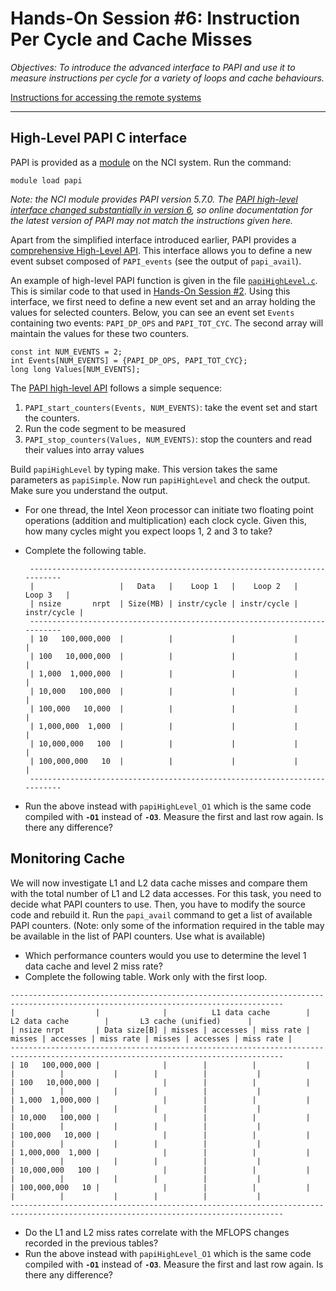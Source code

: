 # Hands-On Session #6: Instruction Per Cycle and Cache Misses

_Objectives: To introduce the advanced interface to PAPI and use it to measure instructions per cycle for a variety of loops and cache behaviours._

[Instructions for accessing the remote systems](../../systems.md)

* * *

## High-Level PAPI C interface

PAPI is provided as a [module](https://opus.nci.org.au/display/Help/Environment+Modules) on the NCI system. Run the command:

```
module load papi
```

_Note: the NCI module provides PAPI version 5.7.0. The [PAPI high-level interface changed substantially in version 6](https://icl.utk.edu/files/publications/2020/icl-utk-1322-2020.pdf), so online documentation for the latest version of PAPI may not match the instructions given here._

Apart from the simplified interface introduced earlier, PAPI provides a [comprehensive High-Level API](http://icl.cs.utk.edu/projects/papi/wiki/PAPIC:High_Level). This interface allows you to define a new event subset composed of `PAPI_events` (see the output of `papi_avail`).

An example of high-level PAPI function is given in the file [`papiHighLevel.c`](papiHighLevel.c). This is similar code to that used in [Hands-On Session #2](../../day1_architecture/session2_counters). Using this interface, we first need to define a new event set and an array holding the values for selected counters. Below, you can see an event set `Events` containing two events: `PAPI_DP_OPS` and `PAPI_TOT_CYC`. The second array will maintain the values for these two counters.

```
const int NUM_EVENTS = 2;
int Events[NUM_EVENTS] = {PAPI_DP_OPS, PAPI_TOT_CYC};
long long Values[NUM_EVENTS]; 
```

The [PAPI high-level API](http://icl.cs.utk.edu/projects/papi/wiki/PAPIC:High_Level) follows a simple sequence:

1. `PAPI_start_counters(Events, NUM_EVENTS)`: take the event set and start the counters.
2. Run the code segment to be measured
3. `PAPI_stop_counters(Values, NUM_EVENTS)`: stop the counters and read their values into array values 

Build `papiHighLevel` by typing make. This version takes the same parameters as `papiSimple`. Now run `papiHighLevel` and check the output. Make sure you understand the output.

*   For one thread, the Intel Xeon processor can initiate two floating point operations (addition and multiplication) each clock cycle. Given this, how many cycles might you expect loops 1, 2 and 3 to take?
*   Complete the following table.
    
       
         --------------------------------------------------------------------------
         |                   |   Data   |    Loop 1   |    Loop 2   |    Loop 3   |
         | nsize       nrpt  | Size(MB) | instr/cycle | instr/cycle | instr/cycle |
         --------------------------------------------------------------------------
         | 10   100,000,000  |          |             |             |             |
         | 100   10,000,000  |          |             |             |             |
         | 1,000  1,000,000  |          |             |             |             |
         | 10,000   100,000  |          |             |             |             |
         | 100,000   10,000  |          |             |             |             |
         | 1,000,000  1,000  |          |             |             |             |
         | 10,000,000   100  |          |             |             |             |
         | 100,000,000   10  |          |             |             |             |
         --------------------------------------------------------------------------
    
*   Run the above instead with `papiHighLevel_O1` which is the same code compiled with **`-O1`** instead of **`-O3`**. Measure the first and last row again. Is there any difference?


## Monitoring Cache

We will now investigate L1 and L2 data cache misses and compare them with the total number of L1 and L2 data accesses. For this task, you need to decide what PAPI counters to use. Then, you have to modify the source code and rebuild it. Run the `papi_avail` command to get a list of available PAPI counters. (Note: only some of the information required in the table may be available in the list of PAPI counters. Use what is available)

*   Which performance counters would you use to determine the level 1 data cache and level 2 miss rate?
*   Complete the following table. Work only with the first loop.

```
-----------------------------------------------------------------------------------------------------------------------------------
|                  |              |          L1 data cache        |          L2 data cache        |       L3 cache (unified)      |
| nsize nrpt       | Data size[B] | misses | accesses | miss rate | misses | accesses | miss rate | misses | accesses | miss rate |
-----------------------------------------------------------------------------------------------------------------------------------
| 10   100,000,000 |              |        |          |           |        |          |           |        |          |           |
| 100   10,000,000 |              |        |          |           |        |          |           |        |          |           |
| 1,000  1,000,000 |              |        |          |           |        |          |           |        |          |           |
| 10,000   100,000 |              |        |          |           |        |          |           |        |          |           |
| 100,000   10,000 |              |        |          |           |        |          |           |        |          |           |
| 1,000,000  1,000 |              |        |          |           |        |          |           |        |          |           |
| 10,000,000   100 |              |        |          |           |        |          |           |        |          |           |
| 100,000,000   10 |              |        |          |           |        |          |           |        |          |           |
-----------------------------------------------------------------------------------------------------------------------------------
```

*   Do the L1 and L2 miss rates correlate with the MFLOPS changes recorded in the previous tables?
*   Run the above instead with `papiHighLevel_O1` which is the same code compiled with **`-O1`** instead of **`-O3`**. Measure the first and last row again. Is there any difference?
